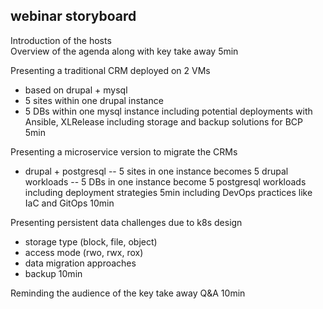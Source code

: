 ## webinar storyboard

Introduction of the hosts                                                
Overview of the agenda along with key take away                         5min 

Presenting a traditional CRM deployed on 2 VMs                          
- based on drupal + mysql 
- 5 sites within one drupal instance
- 5 DBs within one mysql instance 
including potential deployments with Ansible, XLRelease
including storage and backup solutions for BCP                          5min 

Presenting a microservice version to migrate the CRMs         
- drupal + postgresql 
-- 5 sites in one instance becomes 5 drupal workloads 
-- 5 DBs in one instance become 5 postgresql workloads                  
including deployment strategies                                         5min 
including DevOps practices like IaC and GitOps                          10min 

Presenting persistent data challenges due to k8s design
- storage type (block, file, object)
- access mode (rwo, rwx, rox) 
- data migration approaches 
- backup                                                                10min 

Reminding the audience of the key take away
Q&A                                                                     10min
